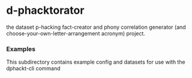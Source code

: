 # d-phacktorator 
the dataset p-hacking fact-creator and phony correlation generator (and choose-your-own-letter-arrangement acronym) project.

### Examples
This subdirectory contains example config and datasets for use with the dphackt-cli command